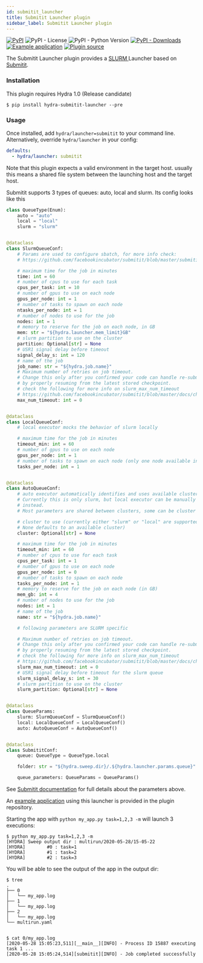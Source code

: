 ```yaml
---
id: submitit_launcher
title: Submitit Launcher plugin
sidebar_label: Submitit Launcher plugin
---
```

[![PyPI](https://img.shields.io/pypi/v/hydra-submitit-launcher)](https://pypi.org/project/hydra-submitit-launcher/)
![PyPI - License](https://img.shields.io/pypi/l/hydra-submitit-launcher)
![PyPI - Python Version](https://img.shields.io/pypi/pyversions/hydra-submitit-launcher)
[![PyPI - Downloads](https://img.shields.io/pypi/dm/hydra-submitit-launcher.svg)](https://pypistats.org/packages/hydra-submitit-launcher)
[![Example application](https://img.shields.io/badge/-Example%20application-informational)](https://github.com/facebookresearch/hydra/tree/master/plugins/hydra_submitit_launcher/example)
[![Plugin source](https://img.shields.io/badge/-Plugin%20source-informational)](https://github.com/facebookresearch/hydra/tree/master/plugins/hydra_submitit_launcher)

The Submitit Launcher plugin provides a [SLURM ](https://slurm.schedmd.com/documentation.html) Launcher based on [Submitit](https://github.com/facebookincubator/submitit).

### Installation
This plugin requires Hydra 1.0 (Release candidate)
```commandline
$ pip install hydra-submitit-launcher --pre
```

### Usage
Once installed, add `hydra/launcher=submitit` to your command line. Alternatively, override `hydra/launcher` in your config:

```yaml
defaults:
  - hydra/launcher: submitit
```

Note that this plugin expects a valid environment in the target host. usually this means a shared file system between
the launching host and the target host.

Submitit supports 3 types of queues: auto, local and slurm. Its config looks like this
```python
class QueueType(Enum):
    auto = "auto"
    local = "local"
    slurm = "slurm"


@dataclass
class SlurmQueueConf:
    # Params are used to configure sbatch, for more info check:
    # https://github.com/facebookincubator/submitit/blob/master/submitit/slurm/slurm.py

    # maximum time for the job in minutes
    time: int = 60
    # number of cpus to use for each task
    cpus_per_task: int = 10
    # number of gpus to use on each node
    gpus_per_node: int = 1
    # number of tasks to spawn on each node
    ntasks_per_node: int = 1
    # number of nodes to use for the job
    nodes: int = 1
    # memory to reserve for the job on each node, in GB
    mem: str = "${hydra.launcher.mem_limit}GB"
    # slurm partition to use on the cluster
    partition: Optional[str] = None
    # USR1 signal delay before timeout
    signal_delay_s: int = 120
    # name of the job
    job_name: str = "${hydra.job.name}"
    # Maximum number of retries on job timeout.
    # Change this only after you confirmed your code can handle re-submission
    # by properly resuming from the latest stored checkpoint.
    # check the following for more info on slurm_max_num_timeout
    # https://github.com/facebookincubator/submitit/blob/master/docs/checkpointing.md
    max_num_timeout: int = 0


@dataclass
class LocalQueueConf:
    # local executor mocks the behavior of slurm locally

    # maximum time for the job in minutes
    timeout_min: int = 60
    # number of gpus to use on each node
    gpus_per_node: int = 1
    # number of tasks to spawn on each node (only one node available in local executor)
    tasks_per_node: int = 1


@dataclass
class AutoQueueConf:
    # auto executor automatically identifies and uses available cluster
    # Currently this is only slurm, but local executor can be manually forced
    # instead.
    # Most parameters are shared between clusters, some can be cluster specific

    # cluster to use (currently either "slurm" or "local" are supported,
    # None defaults to an available cluster)
    cluster: Optional[str] = None

    # maximum time for the job in minutes
    timeout_min: int = 60
    # number of cpus to use for each task
    cpus_per_task: int = 1
    # number of gpus to use on each node
    gpus_per_node: int = 0
    # number of tasks to spawn on each node
    tasks_per_node: int = 1
    # memory to reserve for the job on each node (in GB)
    mem_gb: int = 4
    # number of nodes to use for the job
    nodes: int = 1
    # name of the job
    name: str = "${hydra.job.name}"

    # following parameters are SLURM specific

    # Maximum number of retries on job timeout.
    # Change this only after you confirmed your code can handle re-submission
    # by properly resuming from the latest stored checkpoint.
    # check the following for more info on slurm_max_num_timeout
    # https://github.com/facebookincubator/submitit/blob/master/docs/checkpointing.md
    slurm_max_num_timeout: int = 0
    # USR1 signal delay before timeout for the slurm queue
    slurm_signal_delay_s: int = 30
    # slurm partition to use on the cluster
    slurm_partition: Optional[str] = None


@dataclass
class QueueParams:
    slurm: SlurmQueueConf = SlurmQueueConf()
    local: LocalQueueConf = LocalQueueConf()
    auto: AutoQueueConf = AutoQueueConf()


@dataclass
class SubmititConf:
    queue: QueueType = QueueType.local

    folder: str = "${hydra.sweep.dir}/.${hydra.launcher.params.queue}"

    queue_parameters: QueueParams = QueueParams()
```

See [Submitit documentation](https://github.com/facebookincubator/submitit) for full details about the parameters above.

An [example application](https://github.com/facebookresearch/hydra/tree/master/plugins/hydra_submitit_launcher/example) using this launcher is provided in the plugin repository.

Starting the app with `python my_app.py task=1,2,3 -m` will launch 3 executions:

```text
$ python my_app.py task=1,2,3 -m
[HYDRA] Sweep output dir : multirun/2020-05-28/15-05-22
[HYDRA]        #0 : task=1
[HYDRA]        #1 : task=2
[HYDRA]        #2 : task=3
```
You will be able to see the output of the app in the output dir:
```commandline
$ tree
.
├── 0
│   └── my_app.log
├── 1
│   └── my_app.log
├── 2
│   └── my_app.log
└── multirun.yaml


$ cat 0/my_app.log 
[2020-05-28 15:05:23,511][__main__][INFO] - Process ID 15887 executing task 1 ...
[2020-05-28 15:05:24,514][submitit][INFO] - Job completed successfully
```

